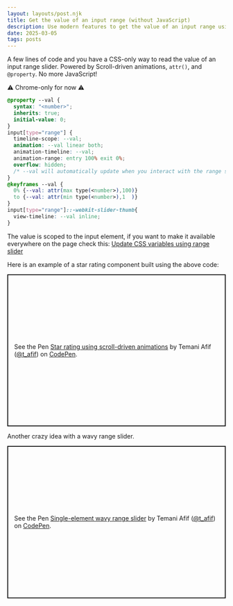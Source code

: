 ```yaml
---
layout: layouts/post.njk
title: Get the value of an input range (without JavaScript)
description: Use modern features to get the value of an input range using only CSS
date: 2025-03-05
tags: posts
---
```


A few lines of code and you have a CSS-only way to read the value of an input range slider. Powered by Scroll-driven animations, `attr()`, and `@property`. No more JavaScript!

⚠️ Chrome-only for now ⚠️

```css
@property --val {
  syntax: "<number>";
  inherits: true;
  initial-value: 0; 
}
input[type="range"] {
  timeline-scope: --val;
  animation: --val linear both;
  animation-timeline: --val;
  animation-range: entry 100% exit 0%;
  overflow: hidden;
  /* --val will automatically update when you interact with the range slider */
}
@keyframes --val {
  0% {--val: attr(max type(<number>),100)}
  to {--val: attr(min type(<number>),1  )}
}
input[type="range"]::-webkit-slider-thumb{
  view-timeline: --val inline;
}
```

The value is scoped to the input element, if you want to make it available everywhere on the page check this: [Update CSS variables using range slider](https://css-tip.com/css-variables-range-slider/)

Here is an example of a star rating component built using the above code:

<p class="codepen" data-height="350" data-default-tab="result" data-slug-hash="dPyWvqg" data-pen-title="Star rating using scroll-driven animations" data-preview="true" data-user="t_afif" style="height: 350px; box-sizing: border-box; display: flex; align-items: center; justify-content: center; border: 2px solid; margin: 1em 0; padding: 1em;">
  <span>See the Pen <a href="https://codepen.io/t_afif/pen/dPyWvqg">
  Star rating using scroll-driven animations</a> by Temani Afif (<a href="https://codepen.io/t_afif">@t_afif</a>)
  on <a href="https://codepen.io">CodePen</a>.</span>
</p>

Another crazy idea with a wavy range slider.

<p class="codepen" data-height="351" data-default-tab="result" data-slug-hash="xbxVxVQ" data-pen-title="Single-element wavy range slider" data-preview="true" data-user="t_afif" style="height: 351px; box-sizing: border-box; display: flex; align-items: center; justify-content: center; border: 2px solid; margin: 1em 0; padding: 1em;">
  <span>See the Pen <a href="https://codepen.io/t_afif/pen/xbxVxVQ">
  Single-element wavy range slider</a> by Temani Afif (<a href="https://codepen.io/t_afif">@t_afif</a>)
  on <a href="https://codepen.io">CodePen</a>.</span>
</p>
<script async src="https://public.codepenassets.com/embed/index.js"></script>

